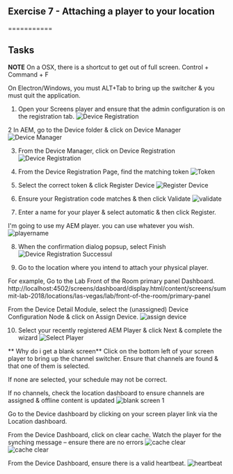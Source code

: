 ## Exercise 7 - Attaching a player to your location

===========

## Tasks

**NOTE**
On a OSX, there is a shortcut to get out of full screen.  Control + Command + F

On Electron/Windows, you must ALT+Tab to bring up the switcher & you must quit the application.


1. Open your Screens player and ensure that the admin configuration is on the registration tab.
![Device Registration](../../Resources/Picture35.png)

2  In AEM, go to the Device folder & click on Device Manager
![Device Manager](../../Resources/Picture36.png)

3. From the Device Manager, click on Device Registration
![Device Registration](../../Resources/Picture37.png)

4. From the Device Registration Page, find the matching token
![Token](../../Resources/Picture38.png)

5. Select the correct token & click Register Device
![Register Device](../../Resources/Picture39.png)

6. Ensure your Registration code matches & then click Validate
![validate](../../Resources/Picture40.png)

7. Enter a name for your player & select automatic & then click Register.

I'm going to use my AEM player.  you can use whatever you wish.
![playername](../../Resources/Picture41.png)

8. When the confirmation dialog popsup, select Finish
![Device Registration Successul](../../Resources/Picture42.png)

9. Go to the location where you intend to attach your physical player.  

For example, Go to the Lab Front of the Room primary panel Dashboard. http://localhost:4502/screens/dashboard/display.html/content/screens/summit-lab-2018/locations/las-vegas/lab/front-of-the-room/primary-panel
   
From the Device Detail Module, select the (unassigned) Device Configuration Node & click on Assign Device.
![assign device](../../Resources/Picture43.png)

10. Select your recently registered AEM Player & click Next & complete the wizard
![Select Player](../../Resources/Picture44.png)

** Why do i get a blank screen**
Click on the bottom left of your screen player to bring up the channel switcher.  Ensure that channels are found & that one of them is selected.

If none are selected, your schedule may not be correct.

If no channels, check the location dashboard to ensure channels are assigned & offline content is updated
![blank screen 1](../../Resources/Picture45.png)

Go to the Device dashboard by clicking on your screen player link via the Location dashboard.

From the Device Dashboard, click on clear cache.  Watch the player for the synching message – ensure there are no errors
![cache clear](../../Resources/Picture46.png)
![cache clear](../../Resources/Picture47.png)

From the Device Dashboard, ensure there is a valid heartbeat.
![heartbeat](../../Resources/Picture48.png)



